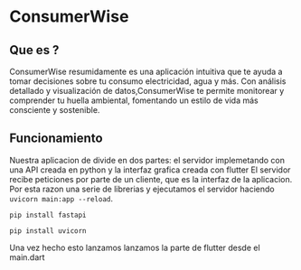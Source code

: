 # ConsumerWise
## Que es ?
ConsumerWise resumidamente es una aplicación intuitiva que te ayuda a tomar decisiones sobre tu consumo electricidad, agua y más. Con análisis detallado y visualización de datos,ConsumerWise te permite monitorear y   comprender tu huella ambiental, fomentando un estilo de vida más consciente y sostenible.
## Funcionamiento
Nuestra aplicacion de divide en dos partes: el servidor implemetando con una API creada en python y la interfaz grafica creada con flutter
El servidor recibe peticiones por parte de un cliente, que es la interfaz de la aplicacion.   
Por esta razon una serie de librerias y ejecutamos el servidor haciendo `uvicorn main:app --reload`.   
```console
pip install fastapi
```   
```console
pip install uvicorn
```
Una vez hecho esto lanzamos lanzamos la parte de flutter desde el main.dart
